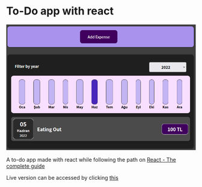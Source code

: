 # To-Do app with react

![ss](https://github.com/msyavuz/to-do-web-app/raw/master/Screenshot_1.png?raw=true)

A to-do app made with react while following the path on [React - The complete guide](https://www.udemy.com/course/react-the-complete-guide-incl-redux/)

Live version can be accessed by clicking [this](https://master--jocular-crostata-799af6.netlify.app/)
